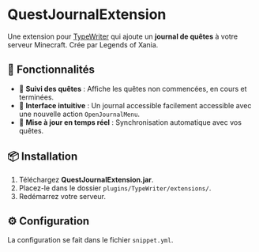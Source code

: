 # QuestJournalExtension  

Une extension pour [TypeWriter](https://docs.typewritermc.com/) qui ajoute un **journal de quêtes** à votre serveur Minecraft. 
Crée par Legends of Xania.

## 📖 Fonctionnalités  

- 📜 **Suivi des quêtes** : Affiche les quêtes non commencées, en cours et terminées.  
- 🔖 **Interface intuitive** : Un journal accessible facilement accessible avec une nouvelle action `OpenJournalMenu`.  
- 🔄 **Mise à jour en temps réel** : Synchronisation automatique avec vos quêtes.  

## 📦 Installation  

1. Téléchargez **QuestJournalExtension.jar**.  
2. Placez-le dans le dossier `plugins/TypeWriter/extensions/`.  
3. Redémarrez votre serveur.  

## ⚙️ Configuration  

La configuration se fait dans le fichier `snippet.yml`. 
